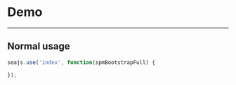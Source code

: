 # Demo

---

## Normal usage

````javascript
seajs.use('index', function(spmBootstrapFull) {

});
````
